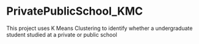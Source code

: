 # PrivatePublicSchool_KMC
This project uses K Means Clustering to identify whether a undergraduate student studied at a private or public school
